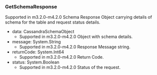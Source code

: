 ### GetSchemaResponse
Supported in m3.2.0-m4.2.0
  Schema Response Object carrying details of schema for the table and request status details.

- data: CassandraSchemaObject
  - Supported in m3.2.0-m4.2.0
  Object with schema details.
- message: System.String
  - Supported in m3.2.0-m4.2.0
  Response Message string.
- returnCode: System.Int64
  - Supported in m3.2.0-m4.2.0
  Return Code.
- status: System.Boolean
  - Supported in m3.2.0-m4.2.0
  Status of the request.
